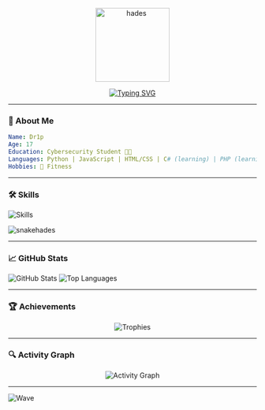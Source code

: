 <p align="center">
  <img src="https://github.com/user-attachments/assets/521f277b-21b5-43de-9736-9b4d19b7b7d5" alt="hades" width="150" />
</p>

<p align="center">
  <a href="https://git.io/typing-svg">
    <img src="https://readme-typing-svg.demolab.com/?font=Fira+Code&weight=600&pause=1000&color=0AFFEF&center=true&vCenter=true&width=435&lines=I+am+Dr1p;Student+in+Cybersecurity;Python,+Full+Stack,Developer" alt="Typing SVG" />
  </a>
</p>

---

### 🧠 About Me

```yaml
Name: Dr1p
Age: 17
Education: Cybersecurity Student 👨‍💻
Languages: Python | JavaScript | HTML/CSS | C# (learning) | PHP (learning)
Hobbies: 💪 Fitness
```
---

### 🛠️ Skills
<p align="left">
  <img src="https://skillicons.dev/icons?i=python,js,html,css,php,cs,github" alt="Skills" />
</p>

![snakehades](https://github.com/user-attachments/assets/c8205a36-0d3c-430f-83be-2fc42639ee23)

---

### 📈 GitHub Stats
<p align="left">
  <img src="https://github-readme-stats.vercel.app/api?username=datadr1p&show_icons=true&theme=radical&hide_border=true" alt="GitHub Stats" />
  <img src="https://github-readme-stats.vercel.app/api/top-langs/?username=datadr1p&layout=compact&theme=radical&hide_border=true" alt="Top Languages" />
</p>

---

### 🏆 Achievements
<p align="center">
  <img src="https://github-profile-trophy.vercel.app/?username=datadr1p&theme=dracula&margin-w=15&no-frame=true" alt="Trophies" />
</p>

---

### 🔍 Activity Graph
<p align="center">
  <img src="https://github-readme-activity-graph.vercel.app/graph?username=datadr1p&theme=react-dark&hide_border=true&area=true" alt="Activity Graph" />
</p>

---





<img src="https://capsule-render.vercel.app/api?type=waving&color=5cb3cc&height=150&section=footer&text=&fontSize=24&fontAlignY=80" alt="Wave" />
